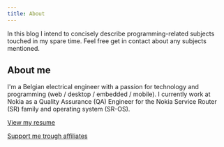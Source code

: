```yaml
---
title: About
---
```


In this blog I intend to concisely describe programming-related subjects touched in my spare time.
Feel free get in contact about any subjects mentioned.

## About me

I'm a Belgian electrical engineer with a passion for technology and programming (web / desktop / embedded / mobile). I currently work at Nokia as a Quality Assurance (QA) Engineer for the Nokia Service Router (SR) family and operating system (SR-OS).

[View my resume](https://wimmar.be)

[Support me trough affiliates](https://invites.wimmar.be)
